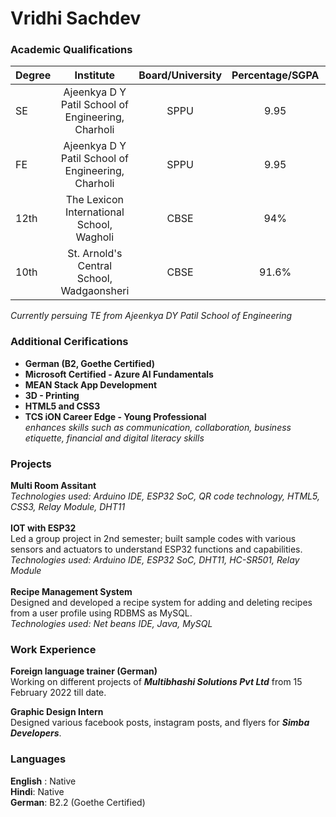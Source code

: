# Vridhi Sachdev

### Academic Qualifications
| Degree      | Institute  | Board/University | Percentage/SGPA | Year   |
| :---        |    :----:   |  :---: | :---:   | :--: | 
| SE          | Ajeenkya D Y Patil School of Engineering, Charholi   | SPPU | 9.95 | 2022   |
| FE          | Ajeenkya D Y Patil School of Engineering, Charholi     | SPPU | 9.95 | 2021   |
| 12th        | The Lexicon International School, Wagholi        | CBSE | 94% | 2020   |
| 10th        | St. Arnold's Central School, Wadgaonsheri         | CBSE | 91.6% | 2018   |

*Currently persuing TE from Ajeenkya DY Patil School of Engineering*

### Additional Cerifications

-  **German (B2, Goethe Certified)**
- **Microsoft Certified - Azure AI Fundamentals** <br> 
- **MEAN Stack App Development** <br>
- **3D - Printing** <br>
- **HTML5 and CSS3** <br>
- **TCS iON Career Edge - Young Professional** <br> *enhances skills such as communication, collaboration, business etiquette, financial and digital literacy skills*

### Projects
**Multi Room Assitant** <br> 
*Technologies used: Arduino IDE, ESP32 SoC, QR code technology, HTML5, CSS3, Relay Module, DHT11* <br><br>
**IOT with ESP32**<br>
Led a group project in 2nd semester; built sample codes with various sensors and actuators to understand ESP32 functions and capabilities. <br>
*Technologies used: Arduino IDE, ESP32 SoC, DHT11, HC-SR501, Relay Module* <br><br>
**Recipe Management System**<br>
Designed and developed a recipe system for adding and deleting recipes from a user profile using RDBMS as MySQL. <br>
*Technologies used: Net beans IDE, Java, MySQL* <br>

### Work Experience
**Foreign language trainer (German)** <br>
Working on different projects of ***Multibhashi Solutions Pvt Ltd*** from 15 February 2022 till date. <br>

**Graphic Design Intern** <br>
Designed various facebook posts, instagram posts, and flyers for ***Simba Developers***.

### Languages
**English** : Native <br>
**Hindi**: Native <br>
**German**: B2.2 (Goethe Certified)


